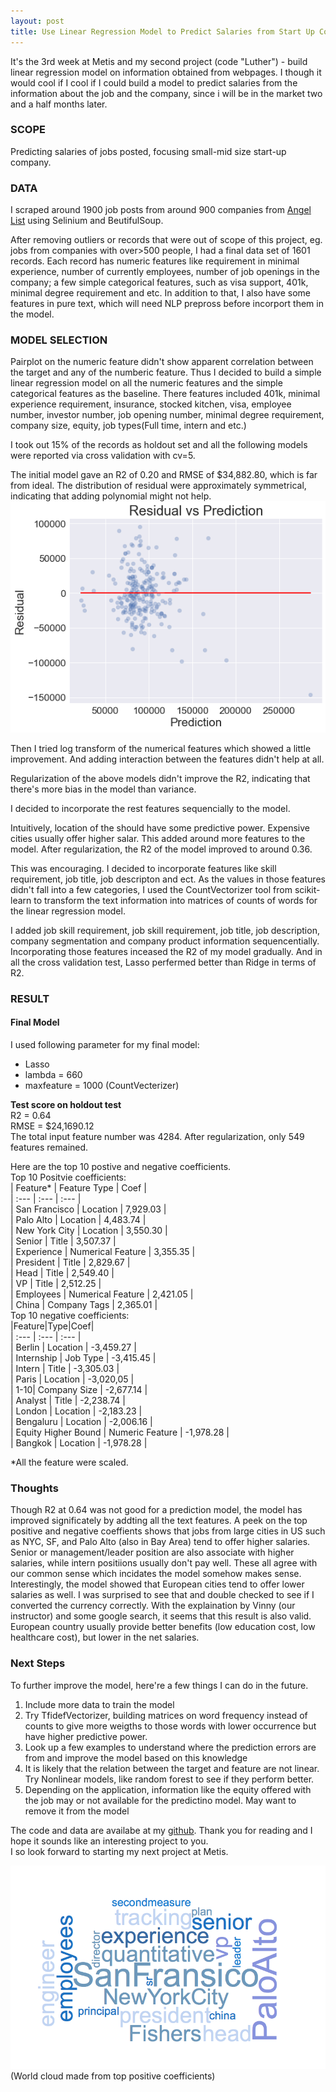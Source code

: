 ```yaml
---
layout: post
title: Use Linear Regression Model to Predict Salaries from Start Up Companies
---
```


It's the 3rd week at Metis and my second project (code "Luther") - build linear regression model on information obtained from webpages. I though it would cool if I cool if I could build a model to predict salaries from the information about the job and the company, since i will be in the market two and a half months later. 

### SCOPE
Predicting salaries of jobs posted, focusing small-mid size start-up company. 

### DATA
I scraped around 1900 job posts from around 900 companies from [Angel List](https://angel.co) using Selinium and BeutifulSoup. 

After removing outliers or records that were out of scope of this project, eg. jobs from companies with over>500 people, I had a final data set of 1601 records. Each record has numeric features like requirement in minimal experience, number of currently employees, number of job openings in the company; a few simple categorical features, such as visa support, 401k, minimal degree requirement and etc. In addition to that, I also have some features in pure text, which will need NLP prepross before incorport them in the model. 

### MODEL SELECTION
Pairplot on the numeric feature didn't show apparent correlation between the target and any of the numberic feature. Thus I decided to build a simple linear regression model on all the numeric features and the simple categorical features as the baseline. There features included 401k, minimal experience requirement, insurance, stocked kitchen, visa, employee number, investor number, job opening number, minimal degree requirement, company size, equity, job types(Full time, intern and etc.) 

I took out 15% of the records as holdout set and all the following models were reported via cross validation with cv=5. 


The initial model gave an R2 of 0.20 and RMSE of $34,882.80, which is far from ideal. The distribution of residual were approximately symmetrical, indicating that adding polynomial might not help.   
<img src = '../images/07212018/baseline_residual.png'>  

Then I tried log transform of the numerical features which showed a little improvement. And adding interaction between the features didn't help at all.

Regularization of the above models didn't improve the R2, indicating that there's more bias in the model than variance. 

I decided to incorporate the rest features sequencially to the model. 

Intuitively, location of the should have some predictive power. Expensive cities usually offer higher salar. This added around more features to the model. After regularization, the R2 of the model improved to around 0.36. 

This was encouraging. I decided to incorporate features like skill requirement, job title, job descripton and ect. As the values in those features didn't fall into a few categories, I used the CountVectorizer tool from scikit-learn to transform the text information into matrices of counts of words for the linear regression model. 

I added job skill requirement, job skill requirement, job title, job description, company segmentation and company product information sequencentially. Incorporating those features inceased the R2 of my model gradually. And in all the cross validation test, Lasso perfermed better than Ridge in terms of R2.

### RESULT
#### Final Model
I used following parameter for my final model:
- Lasso
- lambda = 660
- maxfeature = 1000 (CountVecterizer)  

**Test score on holdout test**  
R2 = 0.64  
RMSE = $24,1690.12  
The total input feature number was 4284. After regularization, only 549 features remained.

Here are the top 10 postive and negative coefficients.  
Top 10 Positvie coefficients:  
| Feature* | Feature Type | Coef |  
| :--- | :--- | :--- |  
| San Francisco | Location | 7,929.03 |  
| Palo Alto | Location | 4,483.74 |  
| New York City | Location | 3,550.30 |  
| Senior | Title | 3,507.37 |  
| Experience | Numerical Feature | 3,355.35 |  
| President | Title | 2,829.67 |  
| Head | Title | 2,549.40 |  
| VP | Title | 2,512.25 |  
| Employees | Numerical Feature | 2,421.05 |  
| China | Company Tags | 2,365.01 |      
Top 10 negative coefficients:  
|Feature|Type|Coef|  
| :--- | :--- | :--- |  
| Berlin | Location | -3,459.27 |  
| Internship | Job Type | -3,415.45 |  
| Intern | Title | -3,305.03 |  
| Paris | Location | -3,020,05 |  
| 1-10| Company Size | -2,677.14 |  
| Analyst | Title | -2,238.74 |  
| London | Location | -2,183.23 |  
| Bengaluru | Location | -2,006.16 |  
| Equity Higher Bound | Numeric Feature | -1,978.28 |  
| Bangkok | Location | -1,978.28 |    

*All the feature were scaled. 

### Thoughts
Though R2 at 0.64 was not good for a prediction model, the model has improved significately by addting all the text features. 
A peek on the top positive and negative coeffients shows that jobs from large cities in US such as NYC, SF, and Palo Alto (also in Bay Area) tend to offer higher salaries. Senior or management/leader position are also associate with higher salaries, while intern positiions usually don't pay well. These all agree with our common sense which incidates the model somehow makes sense.   
Interestingly, the model showed that European cities tend to offer lower salaries as well. I was surprised to see that and double checked to see if I converted the currency correctly. With the explaination by Vinny (our instructor) and some google search, it seems that this result is also valid. European country usually provide better benefits (low education cost, low healthcare cost), but lower in the net salaries.

### Next Steps
To further improve the model, here're a few things I can do in the future.   
1. Include more data to train the model
2. Try TfidefVectorizer, building matrices on word frequency instead of counts to give more weigths to those words with lower occurrence but have higher predictive power.
3. Look up a few examples to understand where the prediction errors are from and improve the model based on this knowledge
4. It is likely that the relation between the target and feature are not linear. Try Nonlinear models, like random forest to see if they perform better.  
5. Depending on the application, information like the equity offered with the job may or  not available for the predictino model. May want to remove it from the model

The code and data are availabe at my [github](https://github.com/caiy7/Project_Luther). Thank you for reading and I hope it sounds like an interesting project to you.   
I so look forward to starting my next project at Metis. 

<img src ='../images/07212018/key_word.png'>
(World cloud made from top positive coefficients)














